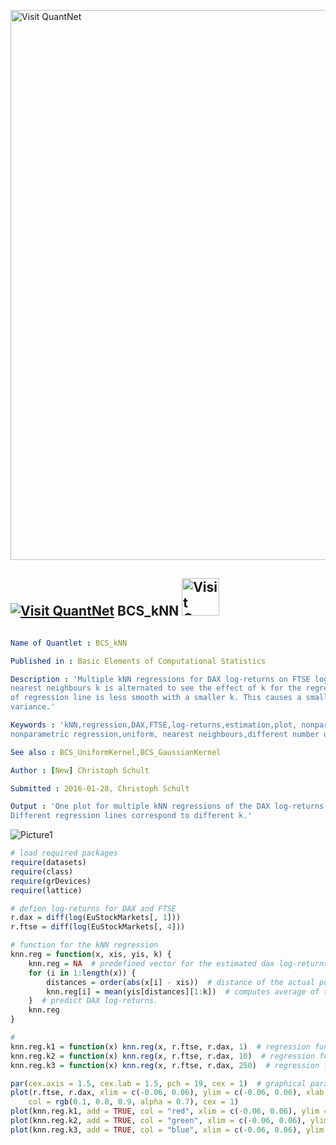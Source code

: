 
[<img src="https://github.com/QuantLet/Styleguide-and-FAQ/blob/master/pictures/banner.png" width="880" alt="Visit QuantNet">](http://quantlet.de/index.php?p=info)

## [<img src="https://github.com/QuantLet/Styleguide-and-Validation-procedure/blob/master/pictures/qloqo.png" alt="Visit QuantNet">](http://quantlet.de/) **BCS_kNN** [<img src="https://github.com/QuantLet/Styleguide-and-Validation-procedure/blob/master/pictures/QN2.png" width="60" alt="Visit QuantNet 2.0">](http://quantlet.de/d3/ia)

```yaml

Name of Quantlet : BCS_kNN

Published in : Basic Elements of Computational Statistics

Description : 'Multiple kNN regressions for DAX log-returns on FTSE log-returns. The selection of
nearest neighbours k is alternated to see the effect of k for the regression curves. The smoothness
of regression line is less smooth with a smaller k. This causes a smaller bias but a higher
variance.'

Keywords : 'kNN,regression,DAX,FTSE,log-returns,estimation,plot, nonparametric,univariate
nonparametric regression,uniform, nearest neighbours,different number of nearest neighbours'

See also : BCS_UniformKernel,BCS_GaussianKernel

Author : [New] Christoph Schult

Submitted : 2016-01-28, Christoph Schult

Output : 'One plot for multiple kNN regressions of the DAX log-returns on FTSE log-returns.
Different regression lines correspond to different k.'

```

![Picture1](BCS_kNN.png)


```r
# load required packages
require(datasets)
require(class)
require(grDevices)
require(lattice)

# defien log-returns for DAX and FTSE
r.dax = diff(log(EuStockMarkets[, 1]))
r.ftse = diff(log(EuStockMarkets[, 4]))

# function for the kNN regression
knn.reg = function(x, xis, yis, k) {
    knn.reg = NA  # predefined vector for the estimated dax log-returns
    for (i in 1:length(x)) {
        distances = order(abs(x[i] - xis))  # distance of the actual point xis to the evaluated point x[i]
        knn.reg[i] = mean(yis[distances][1:k])  # computes average of the selected k-nearest neighbours to 
    }  # predict DAX log-returns.
    knn.reg
}

# 
knn.reg.k1 = function(x) knn.reg(x, r.ftse, r.dax, 1)  # regression function for k = 1
knn.reg.k2 = function(x) knn.reg(x, r.ftse, r.dax, 10)  # regression function for k = 10
knn.reg.k3 = function(x) knn.reg(x, r.ftse, r.dax, 250)  # regression function for k = 250

par(cex.axis = 1.5, cex.lab = 1.5, pch = 19, cex = 1)  # graphical parameters
plot(r.ftse, r.dax, xlim = c(-0.06, 0.06), ylim = c(-0.06, 0.06), xlab = "FTSE log-returns", ylab = "DAX log-returns", 
    col = rgb(0.1, 0.8, 0.9, alpha = 0.7), cex = 1)
plot(knn.reg.k1, add = TRUE, col = "red", xlim = c(-0.06, 0.06), ylim = c(-0.06, 0.06), type = "l", lwd = 2)
plot(knn.reg.k2, add = TRUE, col = "green", xlim = c(-0.06, 0.06), ylim = c(-0.06, 0.06), type = "l", lwd = 2)
plot(knn.reg.k3, add = TRUE, col = "blue", xlim = c(-0.06, 0.06), ylim = c(-0.06, 0.06), type = "l", lwd = 2)
```
